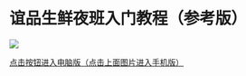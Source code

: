 # 谊品生鲜夜班入门教程（参考版）

[![](https://gitcode.net/GaloisField/WORKFLOWS4COMPANY/-/raw/master/resources/pic/logo/coverpage.jpg)](https://hanwall.github.io/WORKFLOWS4COMPANY/_book/)

[点击按钮进入电脑版（点击上面图片进入手机版）](./README.md)
